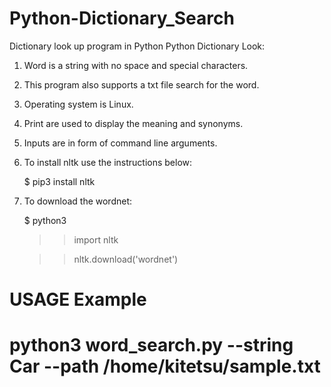 # Python-Dictionary_Search
Dictionary look up program in Python
Python Dictionary Look:
1. Word is a string with no space and special characters.
2. This program also supports a txt file search for the word.
3. Operating system is Linux.
4. Print are used to display the meaning and synonyms.
5. Inputs are in form of command line arguments.
6. To install nltk use the instructions below:

    $ pip3 install nltk

7. To download the wordnet:

   $ python3
   
   >> import nltk
   
   >> nltk.download('wordnet')

# USAGE Example
# python3 word_search.py --string Car --path /home/kitetsu/sample.txt
